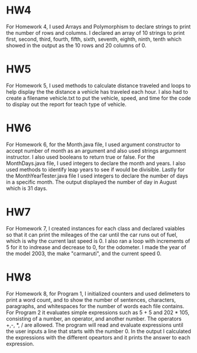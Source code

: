 # HW4
For Homework 4, I used Arrays and Polymorphism to declare strings to print the number of rows and columns. I declared an array of 10 strings to print first, second, third, fourth, fifth, sixth, seventh, eighth, ninth, tenth which showed in the output as the 10 rows and 20 columns of 0. 

# HW5 
For Homework 5, I used methods to calculate distance traveled and loops to help display the the distance a vehicle has traveled each hour. I also had to create a filename vehicle.txt to put the vehicle, speed, and time for the code to display out the report for teach type of vehicle. 

# HW6
For Homework 6, for the Month.java file, I used argument constructor to accept number of month as an argument and also used strings argumnent instructor. I also used booleans to return true or false. For the MonthDays.java file, I used integers to declare the month and years. I also used methods to identify leap years to see if would be divisible. Lastly for the MonthYearTester.java file I used integers to declare the number of days in a specific month. The output displayed the number of day in August which is 31 days.


# HW7
For Homework 7, I created instances for each class and declared vaiables so that it can print the mileages of the car until the car runs out of fuel, which is why the current last speed is 0. I also ran a loop with increments of 5 for it to indrease and decrease to 0, for the odometer. I made the year of the model 2003, the make "carmaruti", and the current speed 0.

# HW8 
For Homework 8, for Program 1, I initialized counters and used delimeters to print a word count, and to show the number of sentences, characters, paragraphs, and whitespaces for the number of words each file contains. For Program 2 it evaluates simple expressions such as 5 + 5 and 202  * 105, consisting of a number, an operator, and another number.  The operators +,-, *, / are allowed. The program will read and evaluate expressions until the user inputs a line that starts with the number 0. In the output I calculated the expressions with the different opeartors and it prints the answer to each expression. 
